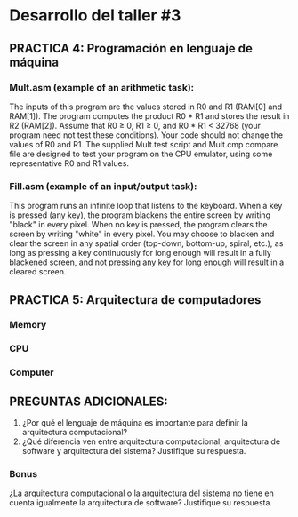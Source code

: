 # Desarrollo del taller #3

## PRACTICA 4: Programación en lenguaje de máquina

### Mult.asm (example of an arithmetic task): 
The inputs of this program are the values stored in R0 and R1 (RAM[0] and RAM[1]). The program computes the product R0 * R1 and stores the result in R2 (RAM[2]). Assume that R0 ≥ 0, R1 ≥ 0, and R0 * R1 < 32768 (your program need not test these conditions). Your code should not change the values of R0 and R1. The supplied Mult.test script and Mult.cmp compare file are designed to test your program on the CPU emulator, using some representative R0 and R1 values.

### Fill.asm (example of an input/output task): 
This program runs an infinite loop that listens to the keyboard. When a key is pressed (any key), the program blackens the entire screen by writing "black" in every pixel. When no key is pressed, the program clears the screen by writing "white" in every pixel. You may choose to blacken and clear the screen in any spatial order (top-down, bottom-up, spiral, etc.), as long as pressing a key continuously for long enough will result in a fully blackened screen, and not pressing any key for long enough will result in a cleared screen.


## PRACTICA 5: Arquitectura de computadores

### Memory
### CPU
### Computer

## PREGUNTAS ADICIONALES:

1. ¿Por qué el lenguaje de máquina es importante para definir la arquitectura computacional?
2. ¿Qué diferencia ven entre arquitectura computacional, arquitectura de software y arquitectura del sistema? Justifique su respuesta.

### Bonus
¿La arquitectura computacional o la arquitectura del sistema no tiene en cuenta igualmente la arquitectura de software? Justifique su respuesta.
